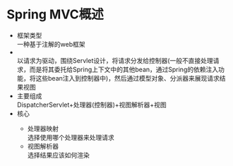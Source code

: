 <h1>Spring MVC概述</h1>
<ul>
	<li>框架类型</li>
	一种基于注解的web框架<br>
	<li></li>
	以请求为驱动，围绕Servlet设计，将请求分发给控制器(一般不直接处理请求，而是将其委托给Spring上下文中的其他bean，通过Spring的依赖注入功能，将这些bean注入到控制器中)，然后通过模型对象、分派器来展现请求结果视图<br>
	<li>主要组成</li>
	DispatcherServlet+处理器(控制器)+视图解析器+视图
	<li>核心</li>
	<ul>
		<li>处理器映射</li>
		选择使用哪个处理器来处理请求
		<li>视图解析器</li>
		选择结果应该如何渲染
	</ul>
</ul>

